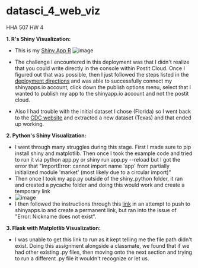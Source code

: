# datasci_4_web_viz
HHA 507 HW 4

**1. R's Shiny Visualization:**
* This is my [Shiny App R](https://ba0tb1-megan-le.shinyapps.io/RShiny_Texas/)
![image](https://github.com/meglee67/datasci_4_web_viz/assets/123908362/b006c98c-5c2b-46e8-956c-2fbeeb78a078)

* The challenge I encountered in this deployment was that I didn't realize that you could write directly in the console within Postit Cloud. Once I figured out that was possible, then I just followed the steps listed in the [deployment directions](https://docs.posit.co/shinyapps.io/getting-started.html#working-with-shiny-for-python) and was able to successfully connect my shinyapps.io account, click down the publish options menu, select that I wanted to publish my app to the shinyapp.io account and not the postit cloud.
* Also I had trouble with the initial dataset I chose (Florida) so I went back to the [CDC website](https://data.cdc.gov/500-Cities-Places/PLACES-Local-Data-for-Better-Health-County-Data-20/swc5-untb) and extracted a new dataset (Texas) and that ended up working.

**2. Python's Shiny Visualization:**
* I went through many struggles during this stage. First I made sure to pip install shiny and matplotlib. Then once I took the example code and tried to run it via python app.py or shiny run app.py --reload but I got the error that "ImportError: cannot import name 'app' from partially initialized module 'market' (most likely due to a circular import)"
* Then once I took my app.py outside of the shiny_python folder, it ran and created a pycache folder and doing this would work and create a temporary link
* ![image](https://github.com/meglee67/datasci_4_web_viz/assets/123908362/7e705f7c-eef4-4081-85c6-8e85e6afa292)
* I then followed the instructions through this [link](https://medium.com/trevor-french/creating-deploying-shiny-apps-in-python-f446557f6084) in an attempt to push to shinyapps.io and create a permanent link, but ran into the issue of "Error: Nickname does not exist". 

**3. Flask with Matplotlib Visualization:**
* I was unable to get this link to run as it kept telling me the file path didn't exist. Doing this assignment alongside a classmate, we found that if we had other existing .py files, then moving onto the next section and trying to run a different .py file it wouldn't recognize or let us.
